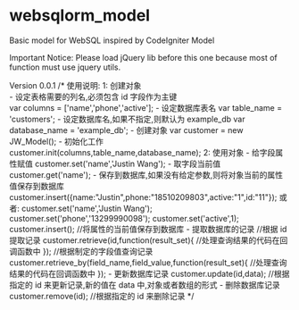 # websqlorm_model
Basic model for WebSQL inspired by CodeIgniter Model

Important Notice:
	Please load jQuery lib before this one because most of function must use jquery utils.

Version 0.0.1
/*
	使用说明:
	1: 创建对象   
		- 设定表格需要的列名,必须包含 id 字段作为主键  
			var columns = ['name','phone','active'];
		- 设定数据库表名
			var table_name = 'customers';
		- 设定数据库名,如果不指定,则默认为 example_db
			var database_name = 'example_db';
		- 创建对象
			var customer = new JW_Model();
		- 初始化工作
			customer.init(columns,table_name,database_name);
	2: 使用对象
		- 给字段属性赋值
			customer.set('name','Justin Wang');
		- 取字段当前值
			customer.get('name');
		- 保存到数据库,如果没有给定参数,则将对象当前的属性值保存到数据库
			customer.insert({name:"Justin",phone:"18510209803",active:"1",id:"11"});
			或者: 
			customer.set('name','Justin Wang');
			customer.set('phone','13299990098');
			customer.set('active',1);
			customer.insert(); //将属性的当前值保存到数据库
		- 提取数据库的记录
			//根据 id 提取记录
			customer.retrieve(id,function(result_set){
				//处理查询结果的代码在回调函数中
			});
			//根据制定的字段值查询记录
			customer.retrieve_by(field_name,field_value,function(result_set){
				//处理查询结果的代码在回调函数中
			});
		- 更新数据库记录
			customer.update(id,data);  //根据指定的 id 来更新记录,新的值在 data 中,对象或者数组的形式
		- 删除数据库记录
			customer.remove(id);       //根据指定的 id 来删除记录
*/